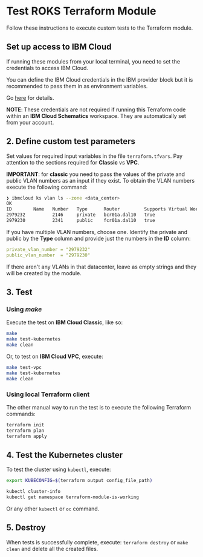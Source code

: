 # Test ROKS Terraform Module

Follow these instructions to execute custom tests to the Terraform module.

## Set up access to IBM Cloud

If running these modules from your local terminal, you need to set the credentials to access IBM Cloud.

You can define the IBM Cloud credentials in the IBM provider block but it is recommended to pass them in as environment variables.

Go [here](../../CREDENTIALS.md) for details.

**NOTE**: These credentials are not required if running this Terraform code within an **IBM Cloud Schematics** workspace. They are automatically set from your account.

## 2. Define custom test parameters

Set values for required input variables in the file `terraform.tfvars`. Pay attention to the sections required for **Classic** vs **VPC**.

**IMPORTANT**: for **classic** you need to pass the values of the private and public VLAN numbers as an input if they exist. To obtain the VLAN numbers execute the following command:

```bash
❯ ibmcloud ks vlan ls --zone <data_center>
OK
ID        Name   Number   Type      Router         Supports Virtual Workers
2979232          2146     private   bcr01a.dal10   true
2979230          2341     public    fcr01a.dal10   true
```

If you have multiple VLAN numbers, choose one. Identify the private and public by the **Type** column and provide just the numbers in the **ID** column:

```yaml
private_vlan_number = "2979232"
public_vlan_number  = "2979230"
```

If there aren't any VLANs in that datacenter, leave as empty strings and they will be created by the module.

## 3. Test

### Using *make*

Execute the test on **IBM Cloud Classic**, like so:

```bash
make
make test-kubernetes
make clean
```

Or, to test on **IBM Cloud VPC**, execute:

```bash
make test-vpc
make test-kubernetes
make clean
```

### Using local Terraform client

The other manual way to run the test is to execute the following Terraform commands:

```bash
terraform init
terraform plan
terraform apply
```

## 4. Test the Kubernetes cluster

To test the cluster using `kubectl`, execute:

```bash
export KUBECONFIG=$(terraform output config_file_path)

kubectl cluster-info
kubectl get namespace terraform-module-is-working
```

Or any other `kubectl` or `oc` command.

## 5. Destroy

When tests is successfully complete, execute: `terraform destroy` or `make clean` and delete all the created files.

